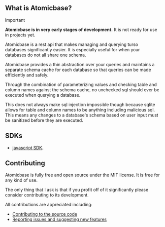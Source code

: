 
## What is Atomicbase?

> [!IMPORTANT]  
> **Atomicbase is in very early stages of development.** It is not ready for use in projects yet.

Atomicbase is a rest api that makes managing and querying turso databases significantly easier. It is especially useful for when your databases do not all share one schema.

Atomicbase provides a thin abstraction over your queries and maintains a separate schema cache for each database so that queries can be made efficiently and safely.

Through the combination of parameterizing values and checking table and column names against the schema cache, no unchecked sql should ever be executed when querying a database.

This does not always make sql injection impossible though because sqlite allows for table and column names to be anything including malicious sql. This means any changes to a database's schema based on user input must be sanitized before they are executed.

## SDKs

- [javascript SDK](https://github.com/joe-ervin05/atomicbase-js).

## Contributing

Atomicbase is fully free and open source under the MIT license. It is free for any kind of use.

The only thing that I ask is that if you profit off of it significantly please consider contributing to its development.

All contributions are appreciated including:
- [Contributing to the source code](https://github.com/joe-ervin05/atomicbase/blob/main/CONTRIBUTING.MD)
- [Reporting issues and suggesting new features](https://github.com/joe-ervin05/atomicbase/issues)
